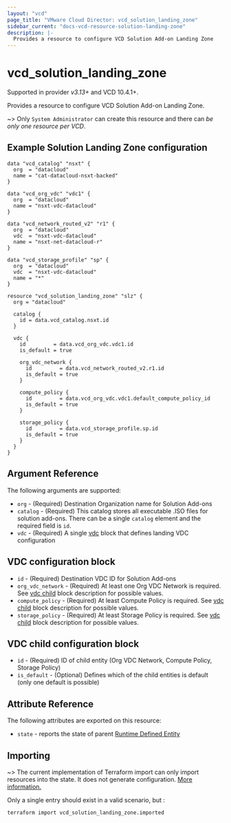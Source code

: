 ```yaml
---
layout: "vcd"
page_title: "VMware Cloud Director: vcd_solution_landing_zone"
sidebar_current: "docs-vcd-resource-solution-landing-zone"
description: |-
  Provides a resource to configure VCD Solution Add-on Landing Zone
---
```


# vcd\_solution\_landing\_zone

Supported in provider *v3.13+* and VCD 10.4.1+.

Provides a resource to configure VCD Solution Add-on Landing Zone.

~> Only `System Administrator` can create this resource and there can *be only one resource per VCD*.

## Example Solution Landing Zone configuration

```hcl
data "vcd_catalog" "nsxt" {
  org  = "datacloud"
  name = "cat-datacloud-nsxt-backed"
}

data "vcd_org_vdc" "vdc1" {
  org  = "datacloud"
  name = "nsxt-vdc-datacloud"
}

data "vcd_network_routed_v2" "r1" {
  org  = "datacloud"
  vdc  = "nsxt-vdc-datacloud"
  name = "nsxt-net-datacloud-r"
}

data "vcd_storage_profile" "sp" {
  org  = "datacloud"
  vdc  = "nsxt-vdc-datacloud"
  name = "*"
}

resource "vcd_solution_landing_zone" "slz" {
  org = "datacloud"

  catalog {
    id = data.vcd_catalog.nsxt.id
  }

  vdc {
    id         = data.vcd_org_vdc.vdc1.id
    is_default = true

    org_vdc_network {
      id         = data.vcd_network_routed_v2.r1.id
      is_default = true
    }

    compute_policy {
      id         = data.vcd_org_vdc.vdc1.default_compute_policy_id
      is_default = true
    }

    storage_policy {
      id         = data.vcd_storage_profile.sp.id
      is_default = true
    }
  }
}
```

## Argument Reference

The following arguments are supported:

* `org` - (Required) Destination Organization name for Solution Add-ons
* `catalog` - (Required) This catalog stores all executable .ISO files for solution add-ons. There
  can be a single `catalog` element and the required field is `id`.
* `vdc` - (Required)  A single [vdc](#vdc) block that defines landing VDC configuration

<a id="vdc"></a>
## VDC configuration block

* `id` - (Required) Destination VDC ID for Solution Add-ons
* `org_vdc_network` - (Required) At least one Org VDC Network is required. See [vdc
  child](#vdc-child) block description for possible values.
* `compute_policy` - (Required) At least Compute Policy is required. See [vdc child](#vdc-child)
  block description for possible values.
* `storage_policy` - (Required) At least Storage Policy is required. See [vdc child](#vdc-child)
  block description for possible values.


<a id="vdc-child"></a>
## VDC child configuration block

* `id` - (Required) ID of child entity (Org VDC Network, Compute Policy, Storage Policy)
* `is_default` - (Optional) Defines which of the child entities is default (only one default is
  possible)

## Attribute Reference

The following attributes are exported on this resource:

* `state` - reports the state of parent [Runtime Defined
  Entity](/providers/vmware/vcd/latest/docs/resources/rde)

## Importing

~> The current implementation of Terraform import can only import resources into the state.
It does not generate configuration. [More information.](https://www.terraform.io/docs/import/)

Only a single entry should exist in a valid scenario, but :

[docs-import]: https://www.terraform.io/docs/import/

```
terraform import vcd_solution_landing_zone.imported
```
